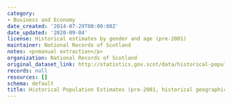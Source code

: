 ```yaml
---
category:
- Business and Economy
date_created: '2014-07-29T00:00:00Z'
date_updated: '2020-09-04'
license: Historical estimates by gender and age (pre-2001)
maintainer: National Records of Scotland
notes: <p>manual extraction</p>
organization: National Records of Scotland
original_dataset_link: http://statistics.gov.scot/data/historical-population-estimates
records: null
resources: []
schema: default
title: Historical Population Estimates (pre-2001, historical geographic boundaries)
---
```

